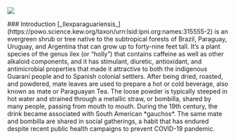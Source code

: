 <a href="https://www.juncture-digital.org"><img src="https://juncturedigital.github.io/juncture/static/images/ve-button.png"></a>
<param ve-config
 title="Yerba Mate: From Sacred Drink to Caffeinated Star"
 author="Lucas Mertehikian"
 layout="vertical">
### Introduction
[_Ilexparaguariensis_](https://powo.science.kew.org/taxon/urn:lsid:ipni.org:names:315555-2) is an evergreen shrub or tree native to the subtropical forests of Brazil, Paraguay, Uruguay,
and Argentina that can grow up to forty-nine feet tall. It’s a plant species of the genus ilex (or
“holly”) that contains caffeine as well as other alkaloid components, and it has stimulant,
diuretic, antioxidant, and antimicrobial properties that made it attractive to both the indigenous
Guaraní people and to Spanish colonial settlers. After being dried, roasted, and powdered, mate
leaves are used to prepare a hot or cold beverage, also known as mate or Paraguayan Tea. The
loose powder is typically steeped in hot water and strained through a metallic straw, or bombilla,
shared by many people, passing from mouth to mouth. During the 19th century, the drink
became associated with South American *gauchos*. The same mate and bombilla are shared in
social gatherings, a habit that has endured despite recent public health campaigns to prevent
COVID-19 pandemic. <param ve-image label="Gauchos drinking mate" description="Photograph" license="public
domain" url="https://upload.wikimedia.org/wikipedia/commons/c/c2/Gauchos_mateando.jpg"><param ve-entity eid="Q155" title="Brazil">
<param ve-entity eid="Q46429" title=“Guarani people”>
<param ve-entity eid="Q84263196" title=“COVID-19 pandemic”>
